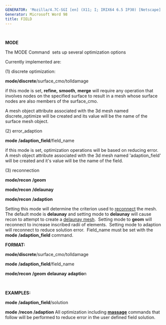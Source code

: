 ```yaml
---
GENERATOR: 'Mozilla/4.7C-SGI [en] (X11; I; IRIX64 6.5 IP30) [Netscape]'
Generator: Microsoft Word 98
title: FIELD
---
```


 

 **MODE**

  The MODE Command  sets up several optimization options

  Currently implemented are:

  (1) discrete optimization:

  **mode/discrete**/surface\_cmo/tolldamage
 
   if this mode is set, **refine,** **smooth**, **merge** will
   require any operation that involves nodes on the specified surface
   to result in a mesh whose surface nodes are also members of the
   surface\_cmo.

   A mesh object attribute associated with the 3d mesh named
   discrete\_optimize will be created and its value will be the name
   of the surface mesh object.
 
  
(2) error\_adaption

  **mode** **/adaption\_field**/field\_name
 
   if this mode is set, optimization operations will be based on
   reducing error.  A mesh object attribute associated with the 3d
   mesh named 'adaption\_field' will be created and it's value will
   be the name of the field.
 
  
(3) reconnection

  **mode/recon** **/geom**

  **mode/recon** **/delaunay**

  **mode/recon** **/adaption**
 
   Setting this mode will determine the criterion used to
   [reconnect](RECON.md) the mesh.  The default mode is
   **delaunay** and setting mode to **delaunay** will cause recon to
   attempt to create a [delaunay mesh](CONNECT1.md).  Setting mode
   to **geom** will reconnect to increase inscribed radii of
   elements.  Setting mode to adaption will reconnect to reduce
   solution error.  Field\_name must be set with the
   **mode** **/adaption\_field** command.

 **FORMAT:**

  **mode/discrete**/surface\_cmo/tolldamage

  **mode** **/adaption\_field**/field\_name

  **mode/recon** **/geom** **delaunay** **adaptio**n

   

 **EXAMPLES:**

  **mode** **/adaption\_field**/solution

  **mode** **/recon** **/adaption**
  All optimization including **[massage](MASSAGE.md)** commands that
  follow will be performed to reduce error in the user defined field
  solution.

 
